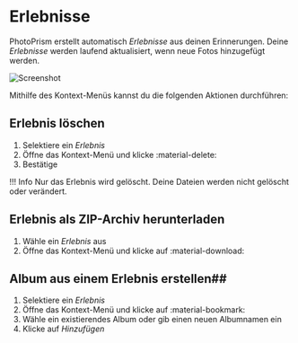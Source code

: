 # Erlebnisse #

PhotoPrism erstellt automatisch *Erlebnisse* aus deinen Erinnerungen. 
Deine *Erlebnisse* werden laufend aktualisiert, wenn neue Fotos hinzugefügt werden.

![Screenshot](img/moments.png)

Mithilfe des Kontext-Menüs kannst du die folgenden Aktionen durchführen:

## Erlebnis löschen ##
1. Selektiere ein *Erlebnis*
2. Öffne das Kontext-Menü und klicke :material-delete:
3. Bestätige

!!! Info
    Nur das Erlebnis wird gelöscht. Deine Dateien werden nicht gelöscht oder verändert.

## Erlebnis als ZIP-Archiv herunterladen ##
1. Wähle ein *Erlebnis* aus
2. Öffne das Kontext-Menü und klicke auf :material-download:

## Album aus einem Erlebnis erstellen##
1. Selektiere ein *Erlebnis*
2. Öffne das Kontext-Menü und klicke auf :material-bookmark:
3. Wähle ein existierendes Album oder gib einen neuen Albumnamen ein
4. Klicke auf *Hinzufügen*